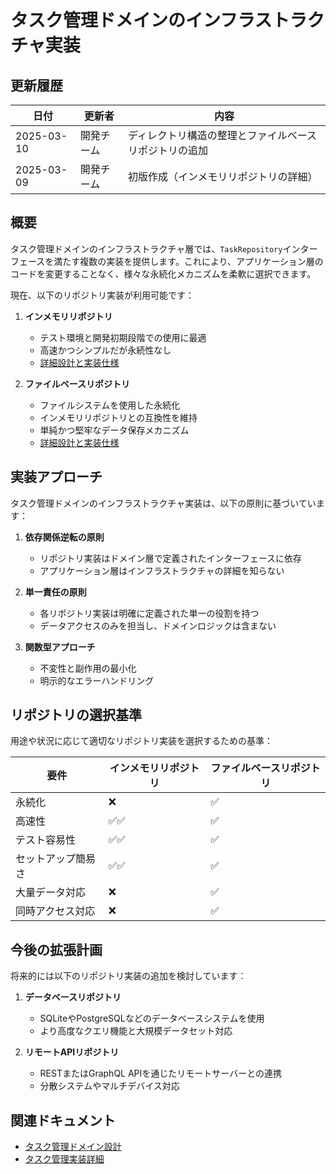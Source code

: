 # タスク管理ドメインのインフラストラクチャ実装

## 更新履歴

| 日付 | 更新者 | 内容 |
|------|--------|------|
| 2025-03-10 | 開発チーム | ディレクトリ構造の整理とファイルベースリポジトリの追加 |
| 2025-03-09 | 開発チーム | 初版作成（インメモリリポジトリの詳細） |

## 概要

タスク管理ドメインのインフラストラクチャ層では、`TaskRepository`インターフェースを満たす複数の実装を提供します。これにより、アプリケーション層のコードを変更することなく、様々な永続化メカニズムを柔軟に選択できます。

現在、以下のリポジトリ実装が利用可能です：

1. **インメモリリポジトリ**
   - テスト環境と開発初期段階での使用に最適
   - 高速かつシンプルだが永続性なし
   - [詳細設計と実装仕様](./infrastructure/in-memory-repository.md)

2. **ファイルベースリポジトリ**
   - ファイルシステムを使用した永続化
   - インメモリリポジトリとの互換性を維持
   - 単純かつ堅牢なデータ保存メカニズム
   - [詳細設計と実装仕様](./infrastructure/file-based-repository.md)

## 実装アプローチ

タスク管理ドメインのインフラストラクチャ実装は、以下の原則に基づいています：

1. **依存関係逆転の原則**
   - リポジトリ実装はドメイン層で定義されたインターフェースに依存
   - アプリケーション層はインフラストラクチャの詳細を知らない

2. **単一責任の原則**
   - 各リポジトリ実装は明確に定義された単一の役割を持つ
   - データアクセスのみを担当し、ドメインロジックは含まない

3. **関数型アプローチ**
   - 不変性と副作用の最小化
   - 明示的なエラーハンドリング

## リポジトリの選択基準

用途や状況に応じて適切なリポジトリ実装を選択するための基準：

| 要件 | インメモリリポジトリ | ファイルベースリポジトリ |
|------|---------------------|------------------------|
| 永続化 | ❌ | ✅ |
| 高速性 | ✅✅ | ✅ |
| テスト容易性 | ✅✅ | ✅ |
| セットアップ簡易さ | ✅✅ | ✅ |
| 大量データ対応 | ❌ | ✅ |
| 同時アクセス対応 | ❌ | ✅ |

## 今後の拡張計画

将来的には以下のリポジトリ実装の追加を検討しています：

1. **データベースリポジトリ**
   - SQLiteやPostgreSQLなどのデータベースシステムを使用
   - より高度なクエリ機能と大規模データセット対応

2. **リモートAPIリポジトリ**
   - RESTまたはGraphQL APIを通じたリモートサーバーとの連携
   - 分散システムやマルチデバイス対応

## 関連ドキュメント

- [タスク管理ドメイン設計](./design.md)
- [タスク管理実装詳細](./implementation.md)